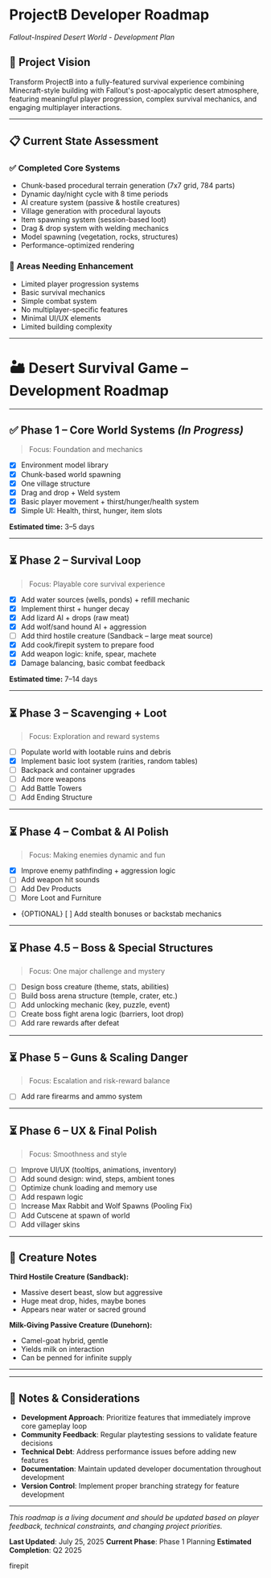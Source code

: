 # ProjectB Developer Roadmap
*Fallout-Inspired Desert World - Development Plan*

## 🎯 Project Vision
Transform ProjectB into a fully-featured survival experience combining Minecraft-style building with Fallout's post-apocalyptic desert atmosphere, featuring meaningful player progression, complex survival mechanics, and engaging multiplayer interactions.

---

## 📋 Current State Assessment

### ✅ **Completed Core Systems**
- Chunk-based procedural terrain generation (7x7 grid, 784 parts)
- Dynamic day/night cycle with 8 time periods
- AI creature system (passive & hostile creatures)
- Village generation with procedural layouts
- Item spawning system (session-based loot)
- Drag & drop system with welding mechanics
- Model spawning (vegetation, rocks, structures)
- Performance-optimized rendering

### 🚧 **Areas Needing Enhancement**
- Limited player progression systems
- Basic survival mechanics
- Simple combat system
- No multiplayer-specific features
- Minimal UI/UX elements
- Limited building complexity

---
# 🏜️ Desert Survival Game – Development Roadmap

---

## ✅ Phase 1 – Core World Systems *(In Progress)*
> Focus: Foundation and mechanics

- [x] Environment model library  
- [x] Chunk-based world spawning  
- [x] One village structure
- [x] Drag and drop + Weld system
- [x] Basic player movement + thirst/hunger/health system
- [x] Simple UI: Health, thirst, hunger, item slots

**Estimated time:** 3–5 days

---

## ⏳ Phase 2 – Survival Loop
> Focus: Playable core survival experience

- [x] Add water sources (wells, ponds) + refill mechanic  
- [x] Implement thirst + hunger decay  
- [x] Add lizard AI + drops (raw meat)  
- [x] Add wolf/sand hound AI + aggression  
- [ ] Add third hostile creature (Sandback – large meat source)  
- [x] Add cook/firepit system to prepare food
- [x] Add weapon logic: knife, spear, machete
- [x] Damage balancing, basic combat feedback

**Estimated time:** 7–14 days

---

## ⏳ Phase 3 – Scavenging + Loot
> Focus: Exploration and reward systems

- [ ] Populate world with lootable ruins and debris
- [x] Implement basic loot system (rarities, random tables)  
- [ ] Backpack and container upgrades
- [ ] Add more weapons
- [ ] Add Battle Towers
- [ ] Add Ending Structure
---

## ⏳ Phase 4 – Combat & AI Polish
> Focus: Making enemies dynamic and fun

- [x] Improve enemy pathfinding + aggression logic  
- [ ] Add weapon hit sounds
- [ ] Add Dev Products
- [ ] More Loot and Furniture
- {OPTIONAL} [ ] Add stealth bonuses or backstab mechanics  

---

## ⏳ Phase 4.5 – Boss & Special Structures
> Focus: One major challenge and mystery

- [ ] Design boss creature (theme, stats, abilities)  
- [ ] Build boss arena structure (temple, crater, etc.)  
- [ ] Add unlocking mechanic (key, puzzle, event)  
- [ ] Create boss fight arena logic (barriers, loot drop)  
- [ ] Add rare rewards after defeat

---

## ⏳ Phase 5 – Guns & Scaling Danger
> Focus: Escalation and risk-reward balance

- [ ] Add rare firearms and ammo system  

---

## ⏳ Phase 6 – UX & Final Polish
> Focus: Smoothness and style

- [ ] Improve UI/UX (tooltips, animations, inventory)  
- [ ] Add sound design: wind, steps, ambient tones  
- [ ] Optimize chunk loading and memory use
- [ ] Add respawn logic
- [ ] Increase Max Rabbit and Wolf Spawns (Pooling Fix)
- [ ] Add Cutscene at spawn of world
- [ ] Add villager skins 
---

## 🌱 Creature Notes

**Third Hostile Creature (Sandback):**
- Massive desert beast, slow but aggressive
- Huge meat drop, hides, maybe bones
- Appears near water or sacred ground

**Milk-Giving Passive Creature (Dunehorn):**
- Camel-goat hybrid, gentle
- Yields milk on interaction
- Can be penned for infinite supply

---


---

## 📝 Notes & Considerations

- **Development Approach**: Prioritize features that immediately improve core gameplay loop
- **Community Feedback**: Regular playtesting sessions to validate feature decisions
- **Technical Debt**: Address performance issues before adding new features
- **Documentation**: Maintain updated developer documentation throughout development
- **Version Control**: Implement proper branching strategy for feature development

---

*This roadmap is a living document and should be updated based on player feedback, technical constraints, and changing project priorities.*

**Last Updated**: July 25, 2025
**Current Phase**: Phase 1 Planning
**Estimated Completion**: Q2 2025


firepit
